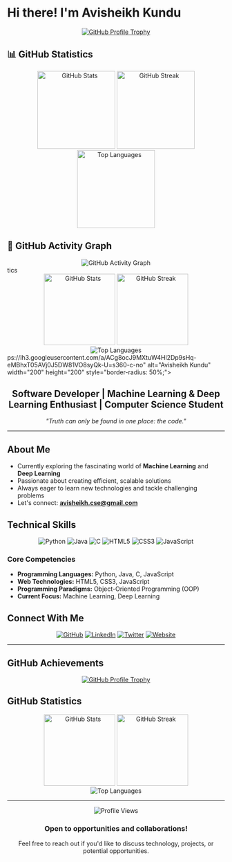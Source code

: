 ﻿# Hi there!  I'm Avisheikh Kundu

<div align="center">
  <im### 🏆 GitHub Achievements

<div align="center">
  
[![GitHub Profile Trophy](https://github-profile-trophy.vercel.app/?username=AvisheikhKundu&theme=algolia&no-frame=true&no-bg=false&margin-w=4&row=2&column=4)](https://github.com/ryo-ma/github-profile-trophy)

</div>

## 📊 GitHub Statistics

<div align="center">
  <img src="https://github-readme-stats.vercel.app/api?username=AvisheikhKundu&show_icons=true&theme=algolia&hide_border=true&count_private=true&rank_icon=percentile&include_all_commits=true" alt="GitHub Stats" height="180">
  <img src="https://streak-stats.demolab.com/?user=AvisheikhKundu&theme=algolia&hide_border=true&background=0D1117&ring=7C3AED&fire=7C3AED&currStreakLabel=7C3AED" alt="GitHub Streak" height="180">
</div>

<div align="center">
  <img src="https://github-readme-stats.vercel.app/api/top-langs/?username=AvisheikhKundu&layout=compact&theme=algolia&hide_border=true&langs_count=8&custom_title=Most%20Used%20Languages&exclude_repo=AvisheikhKundu" alt="Top Languages" height="180">
</div>

## 🎯 GitHub Activity Graph

<div align="center">
  <img src="https://github-readme-activity-graph.vercel.app/graph?username=AvisheikhKundu&theme=tokyo-night&bg_color=0D1117&color=7C3AED&line=7C3AED&point=FFFFFF&area=true&hide_border=true" alt="GitHub Activity Graph">
</div>tics

<div align="center">
  <img src="https://github-readme-stats.vercel.app/api?username=AvisheikhKundu&show_icons=true&theme=algolia&hide_border=true&count_private=true&rank_icon=percentile" alt="GitHub Stats" height="165">
  <img src="https://streak-stats.demolab.com/?user=AvisheikhKundu&theme=algolia&hide_border=true" alt="GitHub Streak" height="165">
</div>

<div align="center">
  <img src="https://github-readme-stats.vercel.app/api/top-langs/?username=AvisheikhKundu&layout=compact&theme=algolia&hide_border=true&langs_count=8&custom_title=Most%20Used%20Languages" alt="Top Languages">
</div>ps://lh3.googleusercontent.com/a/ACg8ocJ9MXtuW4Hl2Dp9sHq-eMBhxT05AVj0J5DW81VO8syQk-U=s360-c-no" alt="Avisheikh Kundu" width="200" height="200" style="border-radius: 50%;">
</div>

<div align="center">
  <h2> Software Developer |  Machine Learning & Deep Learning Enthusiast |  Computer Science Student</h2>
  <p><em>"Truth can only be found in one place: the code."</em></p>
</div>

---

##  About Me

-  Currently exploring the fascinating world of **Machine Learning** and **Deep Learning**
-  Passionate about creating efficient, scalable solutions
-  Always eager to learn new technologies and tackle challenging problems
-  Let's connect: **avisheikh.cse@gmail.com**

##  Technical Skills

<div align="center">

![Python](https://img.shields.io/badge/Python-3776AB?style=for-the-badge&logo=python&logoColor=white)
![Java](https://img.shields.io/badge/Java-ED8B00?style=for-the-badge&logo=openjdk&logoColor=white)
![C](https://img.shields.io/badge/C-00599C?style=for-the-badge&logo=c&logoColor=white)
![HTML5](https://img.shields.io/badge/HTML5-E34F26?style=for-the-badge&logo=html5&logoColor=white)
![CSS3](https://img.shields.io/badge/CSS3-1572B6?style=for-the-badge&logo=css3&logoColor=white)
![JavaScript](https://img.shields.io/badge/JavaScript-F7DF1E?style=for-the-badge&logo=javascript&logoColor=black)

</div>

###  Core Competencies
- **Programming Languages:** Python, Java, C, JavaScript
- **Web Technologies:** HTML5, CSS3, JavaScript
- **Programming Paradigms:** Object-Oriented Programming (OOP)
- **Current Focus:** Machine Learning, Deep Learning

##  Connect With Me

<div align="center">

[![GitHub](https://img.shields.io/badge/GitHub-100000?style=for-the-badge&logo=github&logoColor=white)](https://github.com/AvisheikhKundu)
[![LinkedIn](https://img.shields.io/badge/LinkedIn-0077B5?style=for-the-badge&logo=linkedin&logoColor=white)](https://www.linkedin.com/in/avisheikhkundu/)
[![Twitter](https://img.shields.io/badge/Twitter-1DA1F2?style=for-the-badge&logo=twitter&logoColor=white)](https://twitter.com/AvisheikhKundu)
[![Website](https://img.shields.io/badge/Website-4285F4?style=for-the-badge&logo=google-chrome&logoColor=white)](https://sites.google.com/diu.edu.bd/avisheikh/home)

</div>

---

##  GitHub Achievements

<div align="center">
  
[![GitHub Profile Trophy](https://github-profile-trophy.vercel.app/?username=AvisheikhKundu&theme=algolia&no-frame=true&no-bg=false&margin-w=4&row=1)](https://github.com/ryo-ma/github-profile-trophy)

</div>

##  GitHub Statistics

<div align="center">
  <img src="https://github-readme-stats.vercel.app/api?username=AvisheikhKundu&show_icons=true&theme=algolia&hide_border=true&count_private=true" alt="GitHub Stats" height="165">
  <img src="https://github-readme-streak-stats.herokuapp.com/?user=AvisheikhKundu&theme=algolia&hide_border=true" alt="GitHub Streak" height="165">
</div>

<div align="center">
  <img src="https://github-readme-stats.vercel.app/api/top-langs/?username=AvisheikhKundu&layout=compact&theme=algolia&hide_border=true" alt="Top Languages">
</div>

---

<div align="center">
  <img src="https://komarev.com/ghpvc/?username=AvisheikhKundu&color=blueviolet&style=flat-square&label=Profile+Views" alt="Profile Views">
</div>

<div align="center">
  <h3> Open to opportunities and collaborations!</h3>
  <p>Feel free to reach out if you'd like to discuss technology, projects, or potential opportunities.</p>
</div>
